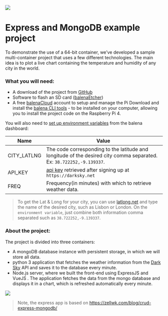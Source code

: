 ![](https://github.com/balena-io-playground/express-mongo-sample/blob/master/assets/header.png?raw=true)

# Express and MongoDB example project

To demonstrate the use of a 64-bit container, we’ve developed a sample multi-container project that uses a few different technologies. The main idea is to plot a live chart containing the temperature and humidity of any city in the world. 

### What you will need:
- A download of the project from [GitHub](https://github.com/balena-io-playground/express-mongo-sample)
- Software to flash an SD card ([balenaEtcher](https://balena.io/etcher))
- A free [balenaCloud](https://balena.io/cloud) account to setup and manage the Pi Download and install the [balena CLI tools](https://github.com/balena-io/balena-cli/blob/master/INSTALL.md) - to be installed on your computer, allowing you to install the project code on the Raspberry Pi 4.

You will also need to [set up environment variables](https://www.balena.io/docs/learn/manage/serv-vars/#environment-and-service-variables) from the balena dashboard:

| Name             | Value  
| -----------------|------------------------------------                                   
| CITY_LATLNG     | The code corresponding to the latitude and longitude of the desired city comma separated. Ex: `38.722252,-9.139337`.
| API_KEY | [api key](https://darksky.net/dev) retrieved after signing up at `https://darksky.net`|
| FREQ | Frequency(in minutes) with which to retrieve weather data. |                                   
                    

> To get the Lat & Long for your city, you can use [latlong.net](https://www.latlong.net/) and type the name of the desired city, such as Lisbon or London. On the `environment variable`, just combine both information comma separated such as  `38.722252,-9.139337`.

### About the project:

The project is divided into three containers:
* A mongoDB database instance with persistent storage, in which we will store all data. 
* python 3 application that fetches the weather information from the [Dark Sky](https://darksky.net/dev) API and saves it to the database every minute. 
* Node.js server, where we built the front-end using ExpressJS and VueJS . The application fetches the data from the mongo database and displays it in a chart, which is refreshed automatically every minute.

![](https://github.com/balena-io-playground/express-mongo-sample/blob/master/assets/body.png?raw=true)

> Note, the express app is based on https://zellwk.com/blog/crud-express-mongodb/

